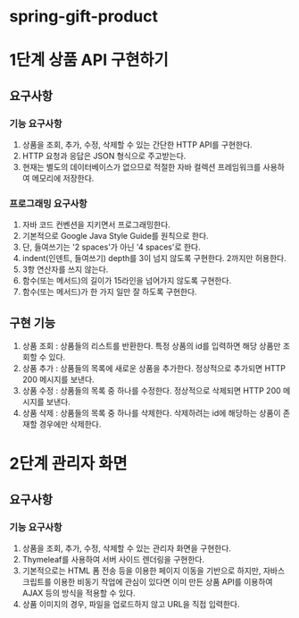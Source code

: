 # spring-gift-product
# 1단계 상품 API 구현하기

## 요구사항
### 기능 요구사항
1. 상품을 조회, 추가, 수정, 삭제할 수 있는 간단한 HTTP API를 구현한다.
2. HTTP 요청과 응답은 JSON 형식으로 주고받는다.
3. 현재는 별도의 데이터베이스가 없으므로 적절한 자바 컬렉션 프레임워크를 사용하여 메모리에 저장한다.

### 프로그래밍 요구사항
1. 자바 코드 컨벤션을 지키면서 프로그래밍한다.
2. 기본적으로 Google Java Style Guide를 원칙으로 한다.
3. 단, 들여쓰기는 '2 spaces'가 아닌 '4 spaces'로 한다.
4. indent(인덴트, 들여쓰기) depth를 3이 넘지 않도록 구현한다. 2까지만 허용한다.
5. 3항 연산자를 쓰지 않는다.
6. 함수(또는 메서드)의 길이가 15라인을 넘어가지 않도록 구현한다.
7. 함수(또는 메서드)가 한 가지 일만 잘 하도록 구현한다.


## 구현 기능
1. 상품 조회 : 상품들의 리스트를 반환한다. 특정 상품의 id를 입력하면 해당 상품만 조회할 수 있다.
2. 상품 추가 : 상품들의 목록에 새로운 상품을 추가한다. 정상적으로 추가되면 HTTP 200 메시지를 보낸다.
3. 상품 수정 : 상품들의 목록 중 하나를 수정한다. 정상적으로 삭제되면 HTTP 200 메시지를 보낸다.
4. 상품 삭제 : 상품들의 목록 중 하나를 삭제한다. 삭제하려는 id에 해당하는 상품이 존재할 경우에만 삭제한다.

# 2단계 관리자 화면
## 요구사항
### 기능 요구사항
1. 상품을 조회, 추가, 수정, 삭제할 수 있는 관리자 화면을 구현한다.
2. Thymeleaf를 사용하여 서버 사이드 렌더링을 구현한다.
3. 기본적으로는 HTML 폼 전송 등을 이용한 페이지 이동을 기반으로 하지만, 자바스크립트를 이용한 비동기 작업에 관심이 있다면 이미 만든 상품 API를 이용하여 AJAX 등의 방식을 적용할 수 있다.
4. 상품 이미지의 경우, 파일을 업로드하지 않고 URL을 직접 입력한다.
